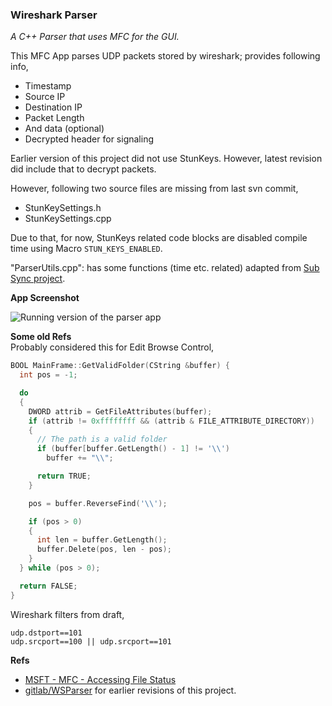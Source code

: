 ### Wireshark Parser
*A C++ Parser that uses MFC for the GUI.*  

This MFC App parses UDP packets stored by wireshark; provides following info,
- Timestamp
- Source IP
- Destination IP
- Packet Length
- And data (optional)
- Decrypted header for signaling

Earlier version of this project did not use StunKeys. However, latest revision did include that to decrypt packets.

However, following two source files are missing from last svn commit,  
- StunKeySettings.h
- StunKeySettings.cpp

Due to that, for now, StunKeys related code blocks are disabled compile time using Macro `STUN_KEYS_ENABLED`.

"ParserUtils.cpp": has some functions (time etc. related) adapted from [Sub Sync project](../../Console/SubtitleSynchronizer/).

**App Screenshot**  

![Running version of the parser app](https://user-images.githubusercontent.com/7858031/222569177-a9351568-602c-493b-b4e8-df822a1d4630.png)

**Some old Refs**  
Probably considered this for Edit Browse Control,

```cpp
BOOL MainFrame::GetValidFolder(CString &buffer) {
  int pos = -1;

  do
  {
    DWORD attrib = GetFileAttributes(buffer);
    if (attrib != 0xffffffff && (attrib & FILE_ATTRIBUTE_DIRECTORY))
    {
      // The path is a valid folder
      if (buffer[buffer.GetLength() - 1] != '\\')
        buffer += "\\";

      return TRUE;
    }

    pos = buffer.ReverseFind('\\');

    if (pos > 0)
    {
      int len = buffer.GetLength();
      buffer.Delete(pos, len - pos);
    }
  } while (pos > 0);

  return FALSE;
}
```

Wireshark filters from draft,

    udp.dstport==101
    udp.srcport==100 || udp.srcport==101



**Refs**  
- [MSFT - MFC - Accessing File Status](https://learn.microsoft.com/en-us/cpp/mfc/accessing-file-status)
- [gitlab/WSParser](https://gitlab.com/atiq-cs/Merged_WSParser/-/commits/master) for earlier revisions of this project.